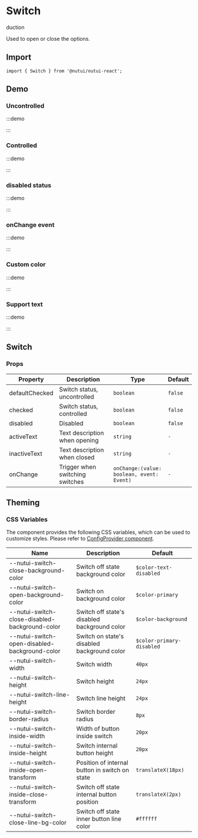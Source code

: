 # Switch

duction

Used to open or close the options.

## Import

```tsx
import { Switch } from '@nutui/nutui-react';
```

## Demo

### Uncontrolled

:::demo

<CodeBlock src='h5/demo1.tsx'></CodeBlock>

:::

### Controlled

:::demo

<CodeBlock src='h5/demo2.tsx'></CodeBlock>

:::

### disabled status

:::demo

<CodeBlock src='h5/demo3.tsx'></CodeBlock>

:::

### onChange event

:::demo

<CodeBlock src='h5/demo4.tsx'></CodeBlock>

:::

### Custom color

:::demo

<CodeBlock src='h5/demo5.tsx'></CodeBlock>

:::

### Support text

:::demo

<CodeBlock src='h5/demo6.tsx'></CodeBlock>

:::

## Switch

### Props

| Property | Description | Type | Default |
| --- | --- | --- | --- |
| defaultChecked | Switch status, uncontrolled | `boolean` | `false` |
| checked | Switch status, controlled | `boolean` | `false` |
| disabled | Disabled | `boolean` | `false` |
| activeText | Text description when opening | `string` | `-` |
| inactiveText | Text description when closed | `string` | `-` |
| onChange | Trigger when switching switches | `onChange:(value: boolean, event: Event)` | `-` |

## Theming

### CSS Variables

The component provides the following CSS variables, which can be used to customize styles. Please refer to [ConfigProvider component](#/en-US/component/configprovider).

| Name | Description | Default |
| --- | --- | --- |
| \--nutui-switch-close-background-color | Switch off state background color | `$color-text-disabled` |
| \--nutui-switch-open-background-color | Switch on background color | `$color-primary` |
| \--nutui-switch-close-disabled-background-color | Switch off state's disabled background color | `$color-background` |
| \--nutui-switch-open-disabled-background-color | Switch on state's disabled background color | `$color-primary-disabled` |
| \--nutui-switch-width | Switch width | `40px` |
| \--nutui-switch-height | Switch height | `24px` |
| \--nutui-switch-line-height | Switch line height | `24px` |
| \--nutui-switch-border-radius | Switch border radius | `8px` |
| \--nutui-switch-inside-width | Width of button inside switch | `20px` |
| \--nutui-switch-inside-height | Switch internal button height | `20px` |
| \--nutui-switch-inside-open-transform | Position of internal button in switch on state | `translateX(18px)` |
| \--nutui-switch-inside-close-transform | Switch off state internal button position | `translateX(2px)` |
| \--nutui-switch-close-line-bg-color | Switch off state inner button line color | `#ffffff` |